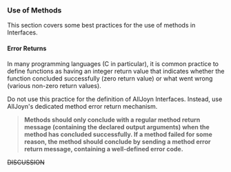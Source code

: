 ### Use of Methods

This section covers some best practices for the use of methods in Interfaces.

#### Error Returns

In many programming languages (C in particular), it is common practice to define functions as having an integer return value that indicates whether the function concluded successfully (zero return value) or what went wrong (various non-zero return values). 

Do not use this practice for the definition of AllJoyn Interfaces. Instead, use AllJoyn's dedicated method error return mechanism. 

> **Methods should only conclude with a regular method return message (containing the declared output 
arguments) when the method has concluded successfully. If a method failed for some reason, the method should 
conclude by sending a method error return message, containing a well-defined error code.**

~~DISCUSSION~~
